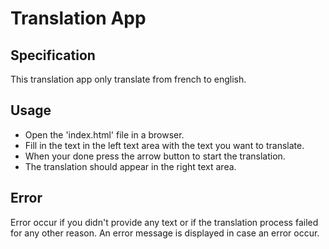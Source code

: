 # Translation App
## Specification
This translation app only translate from french to english.
## Usage
- Open the 'index.html' file in a browser.
- Fill in the text in the left text area with the text you want to translate. 
- When your done press the arrow button to start the translation.
- The translation should appear in the right text area.
## Error
Error occur if you didn't provide any text or if the translation process failed for any other reason. An error message is displayed in case an error occur.

 
